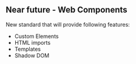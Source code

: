 ##  Near future - Web Components

New standard that will provide following features:

+ Custom Elements
+ HTML imports
+ Templates 
+ Shadow DOM
